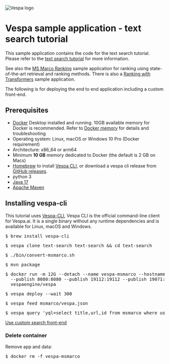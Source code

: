 
<!-- Copyright Yahoo. Licensed under the terms of the Apache 2.0 license. See LICENSE in the project root. -->

![Vespa logo](https://vespa.ai/assets/vespa-logo-color.png)

# Vespa sample application - text search tutorial

This sample application contains the code for the text search tutorial.
Please refer to the [text search tutorial](https://docs.vespa.ai/en/tutorials/text-search.html)
for more information.

See also the [MS Marco Ranking](../msmarco-ranking) sample application for ranking using state-of-the-art retrieval and ranking methods.
There is also a [Ranking with Transformers](../transformers) sample application. 

The following is for deploying the end to end application including a custom front-end.

## Prerequisites

* [Docker](https://www.docker.com/) Desktop installed and running. 10GB available memory for Docker is recommended.
  Refer to [Docker memory](https://docs.vespa.ai/en/operations/docker-containers.html#memory)
  for details and troubleshooting
* Operating system: Linux, macOS or Windows 10 Pro (Docker requirement)
* Architecture: x86_64 or arm64 
* Minimum **10 GB** memory dedicated to Docker (the default is 2 GB on Macs)
* [Homebrew](https://brew.sh/) to install [Vespa CLI](https://docs.vespa.ai/en/vespa-cli.html), or download
  a vespa cli release from [GitHub releases](https://github.com/vespa-engine/vespa/releases).
* python 3 
* [Java 17](https://openjdk.org/projects/jdk/17/)
* [Apache Maven](https://maven.apache.org/install.html)

## Installing vespa-cli

This tutorial uses [Vespa-CLI](https://docs.vespa.ai/en/vespa-cli.html),
Vespa CLI is the official command-line client for Vespa.ai.
It is a single binary without any runtime dependencies and is available for Linux, macOS and Windows.

<pre>
$ brew install vespa-cli 
</pre>

<pre data-test="exec">
$ vespa clone text-search text-search && cd text-search
</pre>

<pre data-test="exec">
$ ./bin/convert-msmarco.sh
</pre>

<pre data-test="exec">
$ mvn package
</pre>

<pre data-test="exec">
$ docker run -m 12G --detach --name vespa-msmarco --hostname vespa-msmarco \
  --publish 8080:8080 --publish 19112:19112 --publish 19071:19071 \
  vespaengine/vespa
</pre>

<pre data-test="exec">
$ vespa deploy --wait 300 
</pre>

<pre data-test="exec">
$ vespa feed msmarco/vespa.json
</pre>

<pre data-test="exec" data-test-assert-contains="What Is A  Dad Bod">
$ vespa query 'yql=select title,url,id from msmarco where userQuery()' 'query=what is dad bod' 
</pre>

[Use custom search front-end](http://localhost:8080/site/search/?q=what+is+a+dad+bod&profile=default)

### Delete container
Remove app and data:
<pre data-test="after">
$ docker rm -f vespa-msmarco
</pre>
